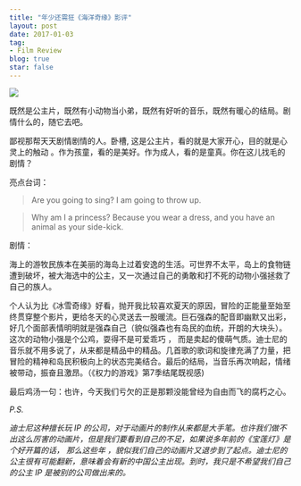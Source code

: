 ```yaml
---
title: "年少还需狂《海洋奇缘》影评"
layout: post
date: 2017-01-03
tag:
- Film Review
blog: true
star: false
---
```


<img src="{{site.url}}/assets/images/Moana.jpg" style="display:block; margin:0 auto;" />

既然是公主片，既然有小动物当小弟，既然有好听的音乐，既然有暖心的结局。剧情什么的，随它去吧。

鄙视那帮天天剧情剧情的人。卧槽, 这是公主片，看的就是大家开心，目的就是心灵上的触动 。作为孩童，看的是美好。作为成人，看的是童真。你在这儿找毛的剧情？

亮点台词：

> Are you going to sing? I am going to throw up.

> Why am I a princess? Because you wear a dress, and you have an animal as your side-kick.

剧情：

海上的游牧民族本在美丽的海岛上过着安逸的生活。可世界不太平，岛上的食物链遭到破坏，被大海选中的公主，又一次通过自己的勇敢和打不死的动物小强拯救了自己的族人。

个人认为比《冰雪奇缘》好看，抛开我比较喜欢夏天的原因，冒险的正能量至始至终贯穿整个影片，更给冬天的心灵送去一股暖流。巨石强森的配音即幽默又出彩，好几个面部表情明明就是强森自己（貌似强森也有岛民的血统，开朗的大块头）。这次的动物小强是个公鸡，耍得不是可爱乖巧 ，
而是卖起的傻萌气质。迪士尼的音乐就不用多说了，从来都是精品中的精品。几首歌的歌词和旋律充满了力量，把冒险的精神和岛民积极向上的状态完美结合。最后的结局，当音乐再次响起，情绪被带动，振奋且激昂。（《权力的游戏》第7季结尾既视感)

最后鸡汤一句：也许，今天我们亏欠的正是那颗没能曾经为自由而飞的腐朽之心。

*P.S.*

*迪士尼这种擅长玩 IP 的公司，对于动画片的制作从来都是大手笔。也许我们做不出这么厉害的动画片，但是我们要看到自己的不足，如果说多年前的《宝莲灯》是个好开篇的话， 那么这些年 ，貌似我们自己的动画片又退步到了起点。迪士尼的公主很有可能翻新，意味着会有新的中国公主出现。到时，我只是不希望我们自己的公主 IP 是被别的公司做出来的。*

